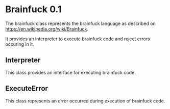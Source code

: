 # Brainfuck 0.1

The brainfuck class represents the brainfuck language as described on https://en.wikipedia.org/wiki/Brainfuck.

It provides an interpreter to execute brainfuck code and reject errors occuring in it.

## Interpreter
This class provides an interface for executing brainfuck code.

## ExecuteError
This class represents an error occurred during execution of brainfuck code.